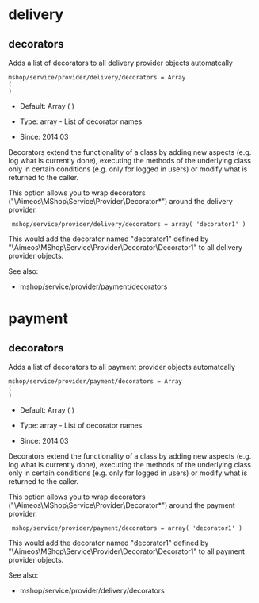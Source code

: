 
# delivery
## decorators

Adds a list of decorators to all delivery provider objects automatcally

```
mshop/service/provider/delivery/decorators = Array
(
)
```

* Default: Array
(
)

* Type: array - List of decorator names
* Since: 2014.03

Decorators extend the functionality of a class by adding new aspects
(e.g. log what is currently done), executing the methods of the underlying
class only in certain conditions (e.g. only for logged in users) or
modify what is returned to the caller.

This option allows you to wrap decorators
("\Aimeos\MShop\Service\Provider\Decorator\*") around the delivery provider.

```
 mshop/service/provider/delivery/decorators = array( 'decorator1' )
```

This would add the decorator named "decorator1" defined by
"\Aimeos\MShop\Service\Provider\Decorator\Decorator1" to all delivery provider
objects.

See also:

* mshop/service/provider/payment/decorators

# payment
## decorators

Adds a list of decorators to all payment provider objects automatcally

```
mshop/service/provider/payment/decorators = Array
(
)
```

* Default: Array
(
)

* Type: array - List of decorator names
* Since: 2014.03

Decorators extend the functionality of a class by adding new aspects
(e.g. log what is currently done), executing the methods of the underlying
class only in certain conditions (e.g. only for logged in users) or
modify what is returned to the caller.

This option allows you to wrap decorators
("\Aimeos\MShop\Service\Provider\Decorator\*") around the payment provider.

```
 mshop/service/provider/payment/decorators = array( 'decorator1' )
```

This would add the decorator named "decorator1" defined by
"\Aimeos\MShop\Service\Provider\Decorator\Decorator1" to all payment provider
objects.

See also:

* mshop/service/provider/delivery/decorators